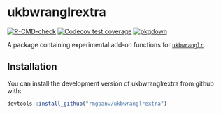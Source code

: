
<!-- README.md is generated from README.Rmd. Please edit that file -->

# ukbwranglrextra

<!-- badges: start -->

[![R-CMD-check](https://github.com/rmgpanw/ukbwranglrextra/workflows/R-CMD-check/badge.svg)](https://github.com/rmgpanw/ukbwranglrextra/actions)
[![Codecov test
coverage](https://codecov.io/gh/rmgpanw/ukbwranglrextra/branch/main/graph/badge.svg)](https://app.codecov.io/gh/rmgpanw/ukbwranglrextra?branch=main)
[![pkgdown](https://github.com/rmgpanw/ukbwranglrextra/workflows/pkgdown/badge.svg)](https://github.com/rmgpanw/ukbwranglrextra/actions)
<!-- badges: end -->

A package containing experimental add-on functions for
[`ukbwranglr`](https://rmgpanw.github.io/ukbwranglr/).

## Installation

You can install the development version of ukbwranglrextra from github
with:

``` r
devtools::install_github("rmgpanw/ukbwranglrextra")
```
